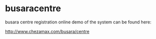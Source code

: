 # busaracentre
busara centre registration
online demo of the system can be found here:

http://www.chezamax.com/busara/centre
